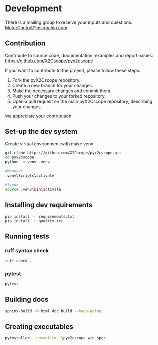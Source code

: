 
# Development

There is a mailing group to receive your inputs and questions: MotorControl@microchip.com

## Contribution
Contribute to source code, documentation, examples and report issues: https://github.com/X2Cscope/pyx2cscope

If you want to contribute to the project, please follow these steps:

1. Fork the pyX2Cscope repository.
2. Create a new branch for your changes.
3. Make the necessary changes and commit them. 
4. Push your changes to your forked repository. 
5. Open a pull request on the main pyX2Cscope repository, describing your changes.

We appreciate your contribution!

## Set-up the dev system

Create virtual envrionment with make venv

```bash
git clone https://github.com/X2Cscope/pyx2cscope.git
cd pyx2cscope
python -m venv .venv

#Windows
.venv\Scripts\activate

#linux
source .venv\bin\activate
```

## Installing dev requirements

```bash
pip install -r requirements.txt
pip install -r quality.txt
```

## Running tests

### ruff syntax check
```bash
ruff check .
```

### pytest
```bash
pytest
```

## Building docs
```bash
sphinx-build -M html doc build --keep-going  
```

## Creating executables
```bash
pyinstaller --noconfirm .\pyx2cscope_win.spec 
```
